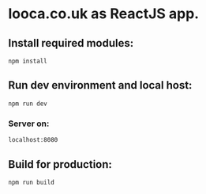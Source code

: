 # looca.co.uk as ReactJS app.

## Install required modules: 
`npm install`

## Run dev environment and local host: 
`npm run dev`

### Server on: 
`localhost:8080`

## Build for production: 
`npm run build`


